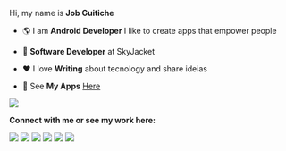 Hi, my name is **Job Guitiche**

- 🌎 I am **Android Developer** I like to create apps that empower people

- 💼 **Software Developer** at SkyJacket

- ❤️ I love **Writing** about tecnology and share ideias

- 📱 See **My Apps** [Here](https://play.google.com/store/apps/dev?id=6572654544819443309&hl=pt)

![](https://komarev.com/ghpvc/?username=jobguitiche)

**Connect with me or see my work here:**  

<div>
  <a href="https://www.linkedin.com/in/job-guitiche/" target="_blank"><img src="https://img.shields.io/badge/-LinkedIn-%230077B5?style=for-the-badge&logo=linkedin&logoColor=white" target="_blank"></a>
  <a href="https://play.google.com/store/apps/dev?id=6572654544819443309&hl=pt" target="_blank"><img src="https://img.shields.io/badge/Google_Play-07c15e?style=for-the-badge&logo=google-play&logoColor=white" target="_blank"></a>    
  <a href="https://medium.com/@jobguitiche" target="_blank"><img src="https://img.shields.io/badge/Medium-12100E?style=for-the-badge&logo=medium&logoColor=white" target="_blank"></a>
  <a href="https://www.behance.net/job_guitiche" target="_blank"><img src="https://img.shields.io/badge/-Behance-%230077B5?style=for-the-badge&logo=behance&logoColor=white" target="_blank"></a>
  <a href="https://www.instagram.com/jobguitiche.dev/" target="_blank"><img src="https://img.shields.io/badge/-Instagram-%23E4405F?style=for-the-badge&logo=instagram&logoColor=white" target="_blank"></a>         
  <a href="https://twitter.com/job_guitiche" target="_blank"><img src="https://img.shields.io/badge/Twitter-1DA1F2?style=for-the-badge&logo=twitter&logoColor=white" target="_blank"></a>
</div>
